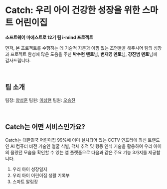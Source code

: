 # Catch: 우리 아이 건강한 성장을 위한 스마트 어린이집
<p>

**소프트웨어 마에스트로 12기 팀 i-mind 프로젝트**
</p>
<p>

먼저, 본 프로젝트를 수행하는 데 기술적 자문과 아낌 없는 조언들을 해주시어 팀의 성장과 프로젝트 완성에 많은 도움을 주신 **박수현 멘토**님, **변재영 멘토**님, **강진범 멘토**님께 감사드립니다.
</p>

<br>

## 팀 소개
<p>

팀장: [양성훈](https://github.com/seonghunYang)
팀원: [이상현](https://github.com/drmaemi)
팀원: [오승진](https://github.com/maison01006)
</p>


<br>

## Catch는 어떤 서비스인가요?
<p>

Catch는 대한민국 어린이집 99%에 이미 설치되어 있는 CCTV 인프라에 최신 트렌드인 AI 컴퓨터 비전 기술인 얼굴 식별, 객체 추적 및 행동 인식 기술을 활용하여 우리 아이의 몰랐던 모습을 확인할 수 있는 앱 플랫폼으로 다음과 같은 주요 기능 3가지를 제공합니다.
1. 우리 아이 성장일지
2. 우리 아이 어린이집 생활 기록부
3. 스마트 알림장
</p>

<br>

